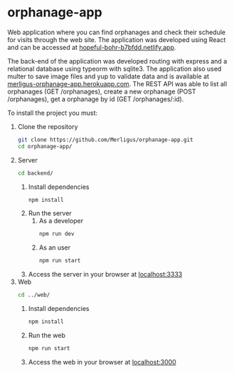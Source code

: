 # orphanage-app
Web application where you can find orphanages and check their schedule for visits through the web site. The application was developed using React and can be accessed at [hopeful-bohr-b7bfdd.netlify.app]().

The back-end of the application was developed routing with express and a relational database using typeorm with sqlite3. The application also used multer to save image files and yup to validate data and is available at [merligus-orphanage-app.herokuapp.com](). The REST API was able to list all orphanages (GET /orphanages), create a new orphanage (POST /orphanages), get a orphanage by id (GET /orphanages/:id). 

To install the project you must:

1. Clone the repository
   ```sh
   git clone https://github.com/Merligus/orphanage-app.git
   cd orphanage-app/
   ```
2. Server
   ```sh
   cd backend/
   ```
   1. Install dependencies
      ```sh
      npm install
      ```
   2. Run the server
      1. As a developer
         ```sh
         npm run dev
         ```
      2. As an user
         ```sh
         npm run start
         ```
   3. Access the server in your browser at [localhost:3333](http://localhost:3333)
3. Web
   ```sh
   cd ../web/
   ```
   1. Install dependencies
      ```sh
      npm install
      ```
   2. Run the web
      ```sh
      npm run start
      ```
   3. Access the web in your browser at [localhost:3000](http://localhost:3000)
